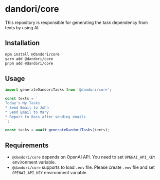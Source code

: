 # dandori/core

This repository is responsible for generating the task dependency from texts by using AI.

## Installation

```bash
npm install @dandori/core
yarn add @dandori/core
pnpm add @dandori/core
```

## Usage

```ts
import generateDandoriTasks from '@dandori/core';

const texts = `
Today's My Tasks
* Send Email to John
* Send Email to Mary
* Report to Boss after sending emails
`;

const tasks = await generateDandoriTasks(texts);
```

## Requirements

* `@dandori/core` depends on OpenAI API. You need to set `OPENAI_API_KEY` environment variable.
* `@dandori/core` supports to load `.env` file. Please create `.env` file and set `OPENAI_API_KEY` environment variable.